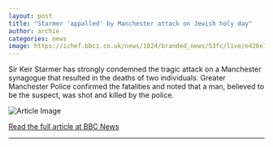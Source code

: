 ```yaml
---
layout: post
title: "Starmer 'appalled' by Manchester attack on Jewish holy day"
author: archie
categories: news
image: https://ichef.bbci.co.uk/news/1024/branded_news/53fc/live/e426e7a0-9f8f-11f0-b9ae-cbef91e6ae73.jpg
---
```

Sir Keir Starmer has strongly condemned the tragic attack on a Manchester synagogue that resulted in the deaths of two individuals. Greater Manchester Police confirmed the fatalities and noted that a man, believed to be the suspect, was shot and killed by the police.

![Article Image](https://ichef.bbci.co.uk/news/1024/branded_news/53fc/live/e426e7a0-9f8f-11f0-b9ae-cbef91e6ae73.jpg)

[Read the full article at BBC News](https://www.bbc.com/news/articles/czrpxgk6x68o?at_medium=RSS&at_campaign=rss)

---
